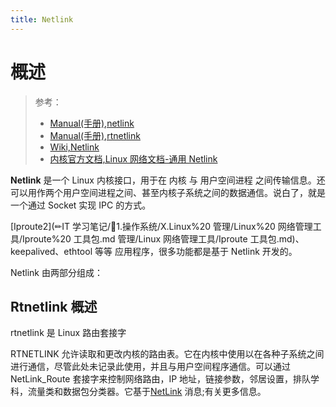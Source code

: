 ```yaml
---
title: Netlink
---
```


# 概述

> 参考：
> - [Manual(手册),netlink](https://man7.org/linux/man-pages/man7/netlink.7.html)
> - [Manual(手册),rtnetlink](https://man7.org/linux/man-pages/man7/rtnetlink.7.html)
> - [Wiki,Netlink](https://en.wikipedia.org/wiki/Netlink)
> - [内核官方文档,Linux 网络文档-通用 Netlink](https://www.kernel.org/doc/html/latest/networking/generic_netlink.html)

**Netlink** 是一个 Linux 内核接口，用于在 内核 与 用户空间进程 之间传输信息。还可以用作两个用户空间进程之间、甚至内核子系统之间的数据通信。说白了，就是一个通过 Socket 实现 IPC 的方式。

[Iproute2](✏IT 学习笔记/📄1.操作系统/X.Linux%20 管理/Linux%20 网络管理工具/Iproute%20 工具包.md 管理/Linux 网络管理工具/Iproute 工具包.md)、keepalived、ethtool 等等 应用程序，很多功能都是基于 Netlink 开发的。

Netlink 由两部分组成：

## Rtnetlink 概述

rtnetlink 是 Linux 路由套接字

RTNETLINK 允许读取和更改内核的路由表。它在内核中使用以在各种子系统之间进行通信，尽管此处未记录此使用，并且与用户空间程序通信。可以通过 NetLink_Route 套接字来控制网络路由，IP 地址，链接参数，邻居设置，排队学科，流量类和数据包分类器。它基于[NetLink](https://man7.org/linux/man-pages/man7/netlink.7.html) 消息;有关更多信息。
